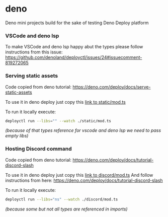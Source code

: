# deno
Deno mini projects build for the sake of testing Deno Deploy platform

### VSCode and deno lsp
To make VSCode and deno lsp happy abut the types please follow instructions from this issue:
https://github.com/denoland/deployctl/issues/24#issuecomment-819272065

### Serving static assets
Code copied from deno tutorial: https://deno.com/deploy/docs/serve-static-assets

To use it in deno deploy just copy this [link to static/mod.ts](static/mod.ts)

To run it locally execute:
```sh
deployctl run --libs="" --watch ./static/mod.ts
```
_(because of that types reference for vscode and deno lsp we need to pass empty libs)_

### Hosting Discord command
Code copied from deno tutorial: https://deno.com/deploy/docs/tutorial-discord-slash

To use it in deno deploy just copy this [link to discord/mod.ts](discord/mod.ts)
And follow instructions from here: https://deno.com/deploy/docs/tutorial-discord-slash

To run it locally execute:
```sh
deployctl run --libs="ns" --watch ./discord/mod.ts
```
_(because some but not all types are referenced in imports)_
